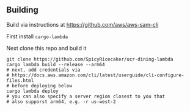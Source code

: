 ## Building

Build via instructions at https://github.com/aws/aws-sam-cli

First install `cargo-lambda`

Next clone this repo and build it
```shell
git clone https://github.com/SpicyRicecaker/ucr-dining-lambda
cargo lambda build --release --arm64
# next, add credentials via
# https://docs.aws.amazon.com/cli/latest/userguide/cli-configure-files.html
# before deploying below
cargo lambda deploy 
# you can also specify a server region closest to you that
# also supporst arm64, e.g. -r us-west-2
```